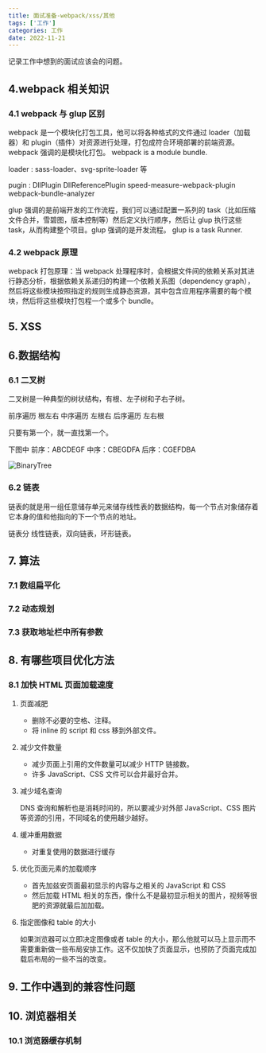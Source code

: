 ```yaml
---
title: 面试准备-webpack/xss/其他
tags: ['工作']
categories: 工作
date: 2022-11-21
---
```


记录工作中想到的面试应该会的问题。

<!--more-->

## 4.webpack 相关知识

### 4.1 webpack 与 glup 区别

webpack 是一个模块化打包工具，他可以将各种格式的文件通过 loader（加载器）和 plugin（插件）对资源进行处理，打包成符合环境部署的前端资源。webpack 强调的是模块化打包。
webpack is a module bundle.

loader : sass-loader、svg-sprite-loader 等

pugin : DllPlugin DllReferencePlugin speed-measure-webpack-plugin webpack-bundle-analyzer

glup 强调的是前端开发的工作流程，我们可以通过配置一系列的 task（比如压缩文件合并，雪碧图，版本控制等）然后定义执行顺序，然后让 glup 执行这些 task，从而构建整个项目。glup 强调的是开发流程。
glup is a task Runner.

### 4.2 webpack 原理

webpack 打包原理：当 webpack 处理程序时，会根据文件间的依赖关系对其进行静态分析，根据依赖关系递归的构建一个依赖关系图（dependency graph），然后将这些模块按照指定的规则生成静态资源，其中包含应用程序需要的每个模块，然后将这些模块打包程一个或多个 bundle。

## 5. XSS

## 6.数据结构

### 6.1 二叉树

二叉树是一种典型的树状结构，有根、左子树和子右子树。

前序遍历 根左右 中序遍历 左根右 后序遍历 左右根

只要有第一个，就一直找第一个。

下图中 前序：ABCDEGF 中序：CBEGDFA 后序：CGEFDBA

![BinaryTree](https://dqtwdd.top/cdn/img/BinaryTree.png)

### 6.2 链表

链表的就是用一组任意储存单元来储存线性表的数据结构，每一个节点对象储存着它本身的值和他指向的下一个节点的地址。

链表分 线性链表，双向链表，环形链表。

## 7. 算法

### 7.1 数组扁平化

### 7.2 动态规划

### 7.3 获取地址栏中所有参数

## 8. 有哪些项目优化方法

### 8.1 加快 HTML 页面加载速度

1. 页面减肥
   
   - 删除不必要的空格、注释。
   - 将 inline 的 script 和 css 移到外部文件。

2. 减少文件数量
   
   - 减少页面上引用的文件数量可以减少 HTTP 链接数。
   - 许多 JavaScript、CSS 文件可以合并最好合并。

3. 减少域名查询
   
   DNS 查询和解析也是消耗时间的，所以要减少对外部 JavaScript、CSS 图片等资源的引用，不同域名的使用越少越好。

4. 缓冲重用数据
   
   - 对重复使用的数据进行缓存

5. 优化页面元素的加载顺序
   
   - 首先加兹安页面最初显示的内容与之相关的 JavaScript 和 CSS
   - 然后加载 HTML 相关的东西，像什么不是最初显示相关的图片，视频等很肥的资源就最后加加载。

6. 指定图像和 table 的大小
   
   如果浏览器可以立即决定图像或者 table 的大小，那么他就可以马上显示而不需要重新做一些布局安排工作。这不仅加快了页面显示，也预防了页面完成加载后布局的一些不当的改变。

## 9. 工作中遇到的兼容性问题

## 10. 浏览器相关

### 10.1 浏览器缓存机制
